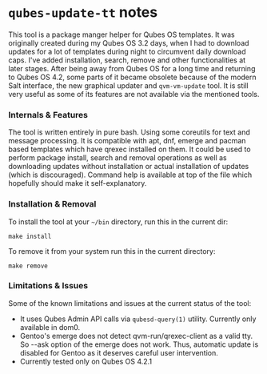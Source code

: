 # `qubes-update-tt` notes
This tool is a package manger helper for Qubes OS templates.
It was originally created during my Qubes OS 3.2 days, when I had to download
updates for a lot of templates during night to circumvent daily download caps.
I've added installation, search, remove and other functionalities at later
stages. After being away from Qubes OS for a long time and returning to Qubes OS 
4.2, some parts of it became obsolete because of the modern Salt interface, the
new graphical updater and `qvm-vm-update` tool. It is still very useful as some
of its features are not available via the mentioned tools.

### Internals & Features
The tool is written entirely in pure bash. Using some coreutils for text and
message processing. It is compatible with apt, dnf, emerge and pacman based
templates which have qrexec installed on them. It could be used to perform
package install, search and removal operations as well as downloading updates
without installation or actual installation of updates (which is discouraged).
Command help is available at top of the file which hopefully should make it
self-explanatory.

### Installation & Removal
To install the tool at your `~/bin` directory, run this in the current dir:
```
make install
```
To remove it from your system run this in the current directory:
```
make remove
```

### Limitations & Issues
Some of the known limitations and issues at the current status of the tool:
- It uses Qubes Admin API calls via `qubesd-query(1)` utility. Currently only
available in dom0.
- Gentoo's emerge does not detect qvm-run/qrexec-client as a valid tty. So --ask
option of the emerge does not work. Thus, automatic update is disabled for
Gentoo as it deserves careful user intervention.
- Currently tested only on Qubes OS 4.2.1
